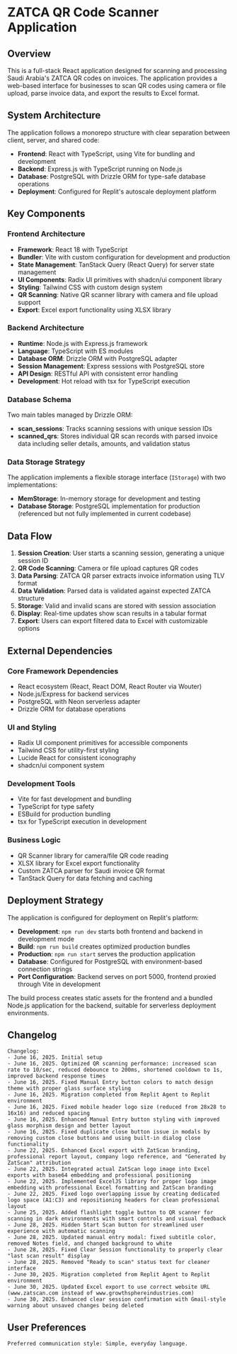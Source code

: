 # ZATCA QR Code Scanner Application

## Overview

This is a full-stack React application designed for scanning and processing Saudi Arabia's ZATCA QR codes on invoices. The application provides a web-based interface for businesses to scan QR codes using camera or file upload, parse invoice data, and export the results to Excel format.

## System Architecture

The application follows a monorepo structure with clear separation between client, server, and shared code:

- **Frontend**: React with TypeScript, using Vite for bundling and development
- **Backend**: Express.js with TypeScript running on Node.js
- **Database**: PostgreSQL with Drizzle ORM for type-safe database operations
- **Deployment**: Configured for Replit's autoscale deployment platform

## Key Components

### Frontend Architecture
- **Framework**: React 18 with TypeScript
- **Bundler**: Vite with custom configuration for development and production
- **State Management**: TanStack Query (React Query) for server state management
- **UI Components**: Radix UI primitives with shadcn/ui component library
- **Styling**: Tailwind CSS with custom design system
- **QR Scanning**: Native QR scanner library with camera and file upload support
- **Export**: Excel export functionality using XLSX library

### Backend Architecture  
- **Runtime**: Node.js with Express.js framework
- **Language**: TypeScript with ES modules
- **Database ORM**: Drizzle ORM with PostgreSQL adapter
- **Session Management**: Express sessions with PostgreSQL store
- **API Design**: RESTful API with consistent error handling
- **Development**: Hot reload with tsx for TypeScript execution

### Database Schema
Two main tables managed by Drizzle ORM:
- **scan_sessions**: Tracks scanning sessions with unique session IDs
- **scanned_qrs**: Stores individual QR scan records with parsed invoice data including seller details, amounts, and validation status

### Data Storage Strategy
The application implements a flexible storage interface (`IStorage`) with two implementations:
- **MemStorage**: In-memory storage for development and testing
- **Database Storage**: PostgreSQL implementation for production (referenced but not fully implemented in current codebase)

## Data Flow

1. **Session Creation**: User starts a scanning session, generating a unique session ID
2. **QR Code Scanning**: Camera or file upload captures QR codes
3. **Data Parsing**: ZATCA QR parser extracts invoice information using TLV format
4. **Data Validation**: Parsed data is validated against expected ZATCA structure
5. **Storage**: Valid and invalid scans are stored with session association
6. **Display**: Real-time updates show scan results in a tabular format
7. **Export**: Users can export filtered data to Excel with customizable options

## External Dependencies

### Core Framework Dependencies
- React ecosystem (React, React DOM, React Router via Wouter)
- Node.js/Express for backend services
- PostgreSQL with Neon serverless adapter
- Drizzle ORM for database operations

### UI and Styling
- Radix UI component primitives for accessible components
- Tailwind CSS for utility-first styling
- Lucide React for consistent iconography
- shadcn/ui component system

### Development Tools
- Vite for fast development and bundling
- TypeScript for type safety
- ESBuild for production bundling
- tsx for TypeScript execution in development

### Business Logic
- QR Scanner library for camera/file QR code reading
- XLSX library for Excel export functionality
- Custom ZATCA parser for Saudi invoice QR format
- TanStack Query for data fetching and caching

## Deployment Strategy

The application is configured for deployment on Replit's platform:

- **Development**: `npm run dev` starts both frontend and backend in development mode
- **Build**: `npm run build` creates optimized production bundles
- **Production**: `npm run start` serves the production application
- **Database**: Configured for PostgreSQL with environment-based connection strings
- **Port Configuration**: Backend serves on port 5000, frontend proxied through Vite in development

The build process creates static assets for the frontend and a bundled Node.js application for the backend, suitable for serverless deployment environments.

## Changelog

```
Changelog:
- June 16, 2025. Initial setup
- June 16, 2025. Optimized QR scanning performance: increased scan rate to 10/sec, reduced debounce to 200ms, shortened cooldown to 1s, improved backend response times
- June 16, 2025. Fixed Manual Entry button colors to match design theme with proper glass surface styling
- June 16, 2025. Migration completed from Replit Agent to Replit environment
- June 16, 2025. Fixed mobile header logo size (reduced from 28x28 to 16x16) and reduced spacing
- June 16, 2025. Enhanced Manual Entry button styling with improved glass morphism design and better layout
- June 16, 2025. Fixed duplicate close button issue in modals by removing custom close buttons and using built-in dialog close functionality
- June 22, 2025. Enhanced Excel export with ZatScan branding, professional report layout, company logo reference, and "Generated by ZatScan" attribution
- June 22, 2025. Integrated actual ZatScan logo image into Excel exports with base64 embedding and professional positioning
- June 22, 2025. Implemented ExcelJS library for proper logo image embedding with professional Excel formatting and ZatScan branding
- June 22, 2025. Fixed logo overlapping issue by creating dedicated logo space (A1:C3) and repositioning headers for clean professional layout
- June 25, 2025. Added flashlight toggle button to QR scanner for scanning in dark environments with smart controls and visual feedback
- June 28, 2025. Hidden Start Scan button for streamlined user experience with automatic scanning
- June 28, 2025. Updated manual entry modal: fixed subtitle color, removed Notes field, and changed background to white
- June 28, 2025. Fixed Clear Session functionality to properly clear "last scan result" display
- June 28, 2025. Removed "Ready to scan" status text for cleaner interface
- June 30, 2025. Migration completed from Replit Agent to Replit environment
- June 30, 2025. Updated Excel export to use correct website URL (www.zatscan.com instead of www.growthsphereindustries.com)
- June 30, 2025. Enhanced clear session confirmation with Gmail-style warning about unsaved changes being deleted
```

## User Preferences

```
Preferred communication style: Simple, everyday language.
```